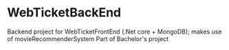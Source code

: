 # WebTicketBackEnd
Backend project for WebTicketFrontEnd (.Net core + MongoDB); makes use of movieRecommenderSystem
Part of Bachelor's project
